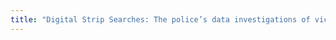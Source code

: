 ```yaml
---
title: "Digital Strip Searches: The police’s data investigations of victims (July 2019)"
---
```




